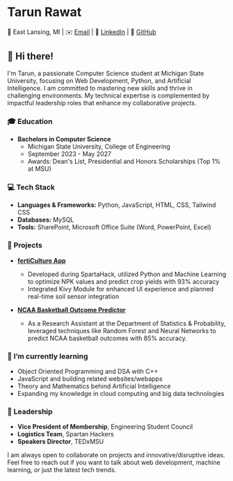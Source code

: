 # Tarun Rawat

📍 East Lansing, MI | ✉️ [Email](mailto:rawattar@msu.edu) | 🔗 [LinkedIn](https://linkedin.com/in/tarun05rawat) | 🐙 [GitHub](https://github.com/tarun05rawat)

## 👋 Hi there!

I'm Tarun, a passionate Computer Science student at Michigan State University, focusing on Web Development, Python, and Artificial Intelligence. 
I am committed to mastering new skills and thrive in challenging environments. 
My technical expertise is complemented by impactful leadership roles that enhance my collaborative projects.

### 🎓 Education

- **Bachelors in Computer Science**
  - Michigan State University, College of Engineering
  - September 2023 - May 2027
  - Awards: Dean's List, Presidential and Honors Scholarships (Top 1% at MSU)

### 💻 Tech Stack

- **Languages & Frameworks:** Python, JavaScript, HTML, CSS, Tailwind CSS
- **Databases:** MySQL
- **Tools:** SharePoint, Microsoft Office Suite (Word, PowerPoint, Excel)

### 🚀 Projects

- **[fertiCulture App](https://github.com/tarun05rawat/fertiCulture)**
  - Developed during SpartaHack, utilized Python and Machine Learning to optimize NPK values and predict crop yields with 93% accuracy
  - Integrated Kivy Module for enhanced UI experience and planned real-time soil sensor integration

- **[NCAA Basketball Outcome Predictor](https://github.com/tarun05rawat/NCAA-Basketball-Outcome-Predictor)**
  - As a Research Assistant at the Department of Statistics & Probability, leveraged techniques like Random Forest and Neural Networks to predict NCAA basketball outcomes with 85% accuracy.

### 🌱 I’m currently learning
- Object Oriented Programming and DSA with C++
- JavaScript and building related websites/webapps
- Theory and Mathematics behind Artificial Intelligence
- Expanding my knowledge in cloud computing and big data technologies

### 👥 Leadership
- **Vice President of Membership**, Engineering Student Council
- **Logistics Team**, Spartan Hackers
- **Speakers Director**, TEDxMSU

I am always open to collaborate on projects and innovative/disruptive ideas. Feel free to reach out if you want to talk about web development, machine learning, or just the latest tech trends.


